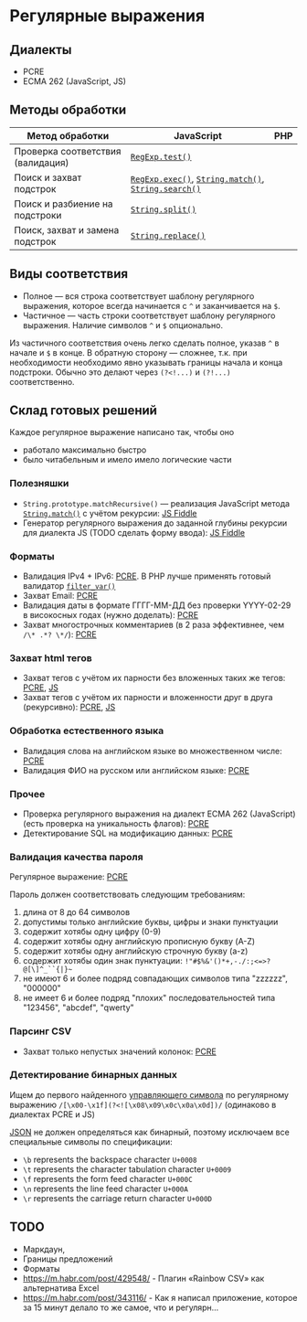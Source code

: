 # Регулярные выражения

## Диалекты
* PCRE
* ECMA 262 (JavaScript, JS)

## Методы обработки
Метод обработки|JavaScript|PHP
---------------|----------|---
Проверка соответствия (валидация)| [`RegExp.test()`](https://developer.mozilla.org/en-US/docs/Web/JavaScript/Reference/Global_Objects/RegExp/test)|
Поиск и захват подстрок| [`RegExp.exec()`](https://developer.mozilla.org/en-US/docs/Web/JavaScript/Reference/Global_Objects/RegExp/exec), [`String.match()`](https://developer.mozilla.org/en-US/docs/Web/JavaScript/Reference/Global_Objects/String/match), [`String.search()`](https://developer.mozilla.org/en-US/docs/Web/JavaScript/Reference/Global_Objects/String/search)|
Поиск и разбиение на подстроки| [`String.split()`](https://developer.mozilla.org/en-US/docs/Web/JavaScript/Reference/Global_Objects/String/split)|
Поиск, захват и замена подстрок| [`String.replace()`](https://developer.mozilla.org/en-US/docs/Web/JavaScript/Reference/Global_Objects/String/replace)|

## Виды соответствия
* Полное — вся строка соответствует шаблону регулярного выражения, которое всегда начинается с `^` и заканчивается на `$`.
* Частичное — часть строки соответствует шаблону регулярного выражения. Наличие символов `^` и `$` опционально.

Из частичного соответствия очень легко сделать полное, указав `^` в начале и `$` в конце. В обратную сторону — сложнее, т.к.  при необходимости необходимо явно указывать границы начала и конца подстроки. Обычно это делают через `(?<!...)` и `(?!...)` соответственно.

## Склад готовых решений

Каждое регулярное выражение написано так, чтобы оно
* работало максимально быстро
* было читабельным и имело имело логические части

### Полезняшки

* `String.prototype.matchRecursive()` — реализация JavaScript метода [`String.match()`](https://developer.mozilla.org/en-US/docs/Web/JavaScript/Reference/Global_Objects/String/match) с учётом рекурсии: [JS Fiddle](https://jsfiddle.net/zqta1481/14/)
* Генератор регулярного выражения до заданной глубины рекурсии для диалекта JS (TODO сделать форму ввода): [JS Fiddle](https://jsfiddle.net/rea4sxgn/)

### Форматы
* Валидация IPv4 + IPv6: [PCRE](https://regex101.com/r/eVEGRY/1/). В PHP лучше применять готовый валидатор [`filter_var()`](http://php.net/manual/en/function.filter-var.php)
* Захват Email: [PCRE](https://regex101.com/r/Q4dsL5/13)
* Валидация даты в формате ГГГГ-ММ-ДД без проверки YYYY-02-29 в високосных годах (нужно доделать): [PCRE](https://regex101.com/r/WnauVT/6/)
* Захват многострочных комментариев (в 2 раза эффективнее, чем `/\* .*? \*/`): [PCRE](https://regex101.com/r/r2ESLq/2/)

### Захват html тегов
* Захват тегов с учётом их парности без вложенных таких же тегов: [PCRE](https://regex101.com/r/JVzBz2/3), [JS](https://regex101.com/r/CvlwKz/1)
* Захват тегов с учётом их парности и вложенности друг в друга (рекурсивно): [PCRE](https://regex101.com/r/jwH6O2/4), [JS](https://regex101.com/r/IVSo1x/1)

### Обработка естественного языка
* Валидация слова на английском языке во множественном числе: [PCRE](https://regex101.com/r/GtF2QA/8/)
* Валидация ФИО на русском или английском языке: [PCRE](https://regex101.com/r/GQ1xKK/14/)

### Прочее
* Проверка регулярного выражения на диалект ECMA 262 (JavaScript) (есть проверка на уникальность флагов): [PCRE](https://regex101.com/r/iB63bg/2/)
* Детектирование SQL на модификацию данных: [PCRE](https://regex101.com/r/CcSugS/10)

### Валидация качества пароля

Регулярное выражение: [PCRE](https://regex101.com/r/MOWCV3/9)

Пароль должен соответствовать следующим требованиям:
1. длина от 8 до 64 символов
2. допустимы только английские буквы, цифры и знаки пунктуации
3. содержит хотябы одну цифру (0-9)
4. содержит хотябы одну английскую прописную букву (A-Z)
5. содержит хотябы одну английскую строчную букву (a-z)
6. содержит хотябы один знак пунктуации: `!"#$%&'()*+,-./:;<=>?@[\]^_``{|}~`
7. не имеют 6 и более подряд совпадающих символов типа "zzzzzz", "000000"
8. не имеет 6 и более подряд "плохих" последовательностей типа "123456", "abcdef", "qwerty"

### Парсинг CSV

* Захват только непустых значений колонок: [PCRE](https://regex101.com/r/ZRP2iA/1)

### Детектирование бинарных данных

Ищем до первого найденного [управляющего символа](https://unicode-table.com/ru/#control-character) по регулярному выражению `/[\x00-\x1f](?<![\x08\x09\x0c\x0a\x0d])/` (одинаково в диалектах PCRE и JS)

[JSON](http://json.org/) не должен определяться как бинарный, поэтому исключаем все специальные символы по спецификации:
* `\b` represents the backspace character `U+0008`
* `\t` represents the character tabulation character `U+0009`
* `\f` represents the form feed character `U+000C`
* `\n` represents the line feed character `U+000A`
* `\r` represents the carriage return character `U+000D`

## TODO

* Маркдаун,
* Границы предложений
* Форматы
* https://m.habr.com/post/429548/ - Плагин «Rainbow CSV» как альтернатива Excel
* https://m.habr.com/post/343116/ - Как я написал приложение, которое за 15 минут делало то же самое, что и регулярн...
